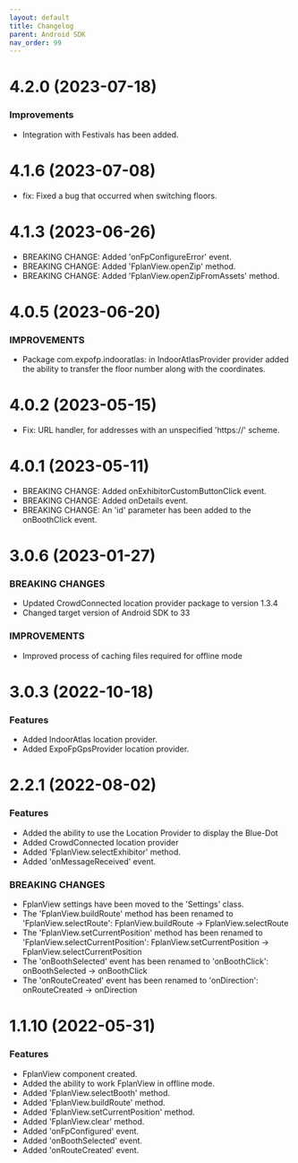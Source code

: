 ```yaml
---
layout: default
title: Changelog
parent: Android SDK
nav_order: 99
---
```


# 4.2.0 (2023-07-18)

### Improvements

* Integration with Festivals has been added.

# 4.1.6 (2023-07-08)

* fix: Fixed a bug that occurred when switching floors.

# 4.1.3 (2023-06-26)

* BREAKING CHANGE: Added 'onFpConfigureError' event.
* BREAKING CHANGE: Added 'FplanView.openZip' method.
* BREAKING CHANGE: Added 'FplanView.openZipFromAssets' method.

# 4.0.5 (2023-06-20)

### IMPROVEMENTS

* Package com.expofp.indooratlas: in IndoorAtlasProvider provider added the ability to transfer the floor number along with the coordinates.

# 4.0.2 (2023-05-15)

* Fix: URL handler, for addresses with an unspecified 'https://' scheme.

# 4.0.1 (2023-05-11)

* BREAKING CHANGE: Added onExhibitorCustomButtonClick event.
* BREAKING CHANGE: Added onDetails event.
* BREAKING CHANGE: An 'id' parameter has been added to the onBoothClick event.

# 3.0.6 (2023-01-27)

### BREAKING CHANGES

* Updated CrowdConnected location provider package to version 1.3.4
* Changed target version of Android SDK to 33

### IMPROVEMENTS

* Improved process of caching files required for offline mode

# 3.0.3 (2022-10-18)

### Features

* Added IndoorAtlas location provider.
* Added ExpoFpGpsProvider location provider.

# 2.2.1 (2022-08-02)

### Features

* Added the ability to use the Location Provider to display the Blue-Dot
* Added CrowdConnected location provider
* Added 'FplanView.selectExhibitor' method.
* Added 'onMessageReceived' event.

### BREAKING CHANGES

* FplanView settings have been moved to the 'Settings' class.
* The 'FplanView.buildRoute' method has been renamed to 'FplanView.selectRoute': FplanView.buildRoute -> FplanView.selectRoute
* The 'FplanView.setCurrentPosition' method has been renamed to 'FplanView.selectCurrentPosition': FplanView.setCurrentPosition -> FplanView.selectCurrentPosition
* The 'onBoothSelected' event has been renamed to 'onBoothClick': onBoothSelected -> onBoothClick
* The 'onRouteCreated' event has been renamed to 'onDirection': onRouteCreated -> onDirection

# 1.1.10 (2022-05-31)

### Features

* FplanView component created.
* Added the ability to work FplanView in offline mode.
* Added 'FplanView.selectBooth' method.
* Added 'FplanView.buildRoute' method.
* Added 'FplanView.setCurrentPosition' method.
* Added 'FplanView.clear' method.
* Added 'onFpConfigured' event.
* Added 'onBoothSelected' event.
* Added 'onRouteCreated' event.
